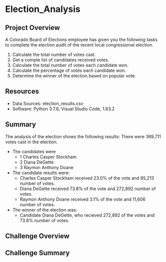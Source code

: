 # Election_Analysis

## Project Overview
A Colorado Board of Elections employee has given you the following tasks to complete the election audit of the recent local congressional election. 

1. Calculate the total number of votes cast. 
2. Get a compte list of candidates received votes. 
3. Calculate the total number of votes each candidate won.
4. Calculate the percentage  of votes each candidate won.
5. Determine the winner of the election based on popular vote. 

## Resources
- Data Sources: election_results.csv
- Software: Python 3.7.6, Visual Studio Code, 1.63.2

## Summary 
The analysis of the election shows the following results:
There were 369,711 votes cast in the election.
- The candidates were 
  - 1 Charles Casper Stockham
  - 2 Diana DeGette
  - 3 Raymon Anthony Doane
- The candidate results were:
  - Charles Casper Stockham received 23.0% of the vote and 85,213 number of votes. 
  - Diana DeGette received 73.8% of the vote and 272,892 number of votes.
  - Raymon Anthony Doane received 3.1% of the vote and 11,606 number of votes.
- The winner of the election was:
  - Candidate Diana DeGette, who recieved 272,892 of the votes and 73.8% number of votes. 

## Challenge Overview

## Challenge Summary

